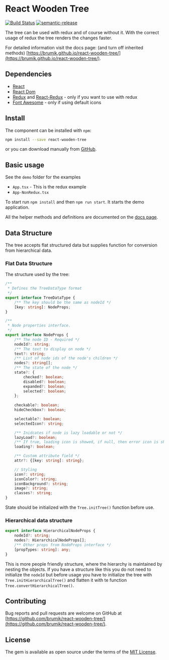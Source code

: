 # React Wooden Tree 

[![Build Status](https://travis-ci.com/brumik/react-wooden-tree.svg?branch=master)](https://travis-ci.com/brumik/react-wooden-tree)
[![semantic-release](https://img.shields.io/badge/%20%20%F0%9F%93%A6%F0%9F%9A%80-semantic--release-e10079.svg)](https://github.com/semantic-release/semantic-release)

The tree can be used with redux and of course without it. With the correct
usage of redux the tree renders the changes faster.

For detailed information visit the docs page: (and turn off inherited methods)
[https://brumik.github.io/react-wooden-tree/](https://brumik.github.io/react-wooden-tree/).

## Dependencies
* [React](https://reactjs.org/)
* [React Dom](https://www.npmjs.com/package/react-dom)
* [Redux](https://redux.js.org/) and [React-Redux](https://react-redux.js.org/) - only if you want to use with redux
* [Font Awesome](https://fontawesome.com/) - only if using default icons

## Install
The component can be installed with `npm`:
```bash
npm install --save react-wooden-tree
```
or you can download manually from [GitHub](https://github.com/brumik/react-wooden-tree).

## Basic usage
See the `demo` folder for the examples
* `App.tsx` - This is the redux example
* `App-NonRedux.tsx`

To start run `npm install` and then `npm run start`. It starts the demo 
application.

All the helper methods and definitions
are documented on the [docs page](https://brumik.github.io/react-wooden-tree/).

## Data Structure
The tree accepts flat structured data but supplies function for conversion
from hierarchical data. 


### Flat Data Structure
The structure used by the tree:
```typescript
/**
 * Defines the TreeDataType format
 */
export interface TreeDataType {
    /** The key should be the same as nodeId */
    [key: string]: NodeProps;
}

/**
 * Node properties interface.
 */
export interface NodeProps {
    /** The node ID - Required */
    nodeId?: string;
    /** The text to display on node */
    text?: string;
    /** List of node ids of the node's children */
    nodes?: string[];
    /** The state of the node */
    state?: {
        checked?: boolean;
        disabled?: boolean;
        expanded?: boolean;
        selected?: boolean;
    };
    
    checkable?: boolean;
    hideCheckbox?: boolean;

    selectable?: boolean;
    selectedIcon?: string;

    /** Inidcates if node is lazy loadable or not */
    lazyLoad?: boolean;
    /** If true, loading icon is showed, if null, then error icon is showed */
    loading?: boolean;

    /** Custom attribute field */
    attr?: {[key: string]: string};

    // Styling
    icon?: string;
    iconColor?: string;
    iconBackground?: string;
    image?: string;
    classes?: string;
}
```
State should be initialized with the `Tree.initTree()` function before use.

### Hierarchical data structure
```typescript
export interface HierarchicalNodeProps {
    nodeId?: string;
    nodes?: HierarchicalNodeProps[];
    /** Other props from NodeProps interface */
    [propTypes: string]: any;
}
```
This is more people friendly structure, where the hierarchy is maintained by
nesting the objects. If you have a structure like this you do not need to
initialize the `nodeId` but before usage you have to initialize the tree
with `Tree.initHierarchicalTree()` and flatten it with te function
`Tree.convertHierarchicalTree()`. 


## Contributing
Bug reports and pull requests are welcome on GitHub at
[https://github.com/brumik/react-wooden-tree/](https://github.com/brumik/react-wooden-tree/).

## License
The gem is available as open source under the terms of the 
[MIT License](https://opensource.org/licenses/MIT). 
 

